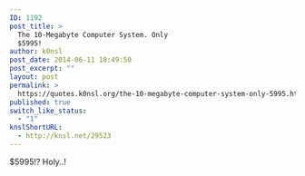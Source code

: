 ```yaml
---
ID: 1192
post_title: >
  The 10-Megabyte Computer System. Only
  $5995!
author: k0nsl
post_date: 2014-06-11 18:49:50
post_excerpt: ""
layout: post
permalink: >
  https://quotes.k0nsl.org/the-10-megabyte-computer-system-only-5995.html
published: true
switch_like_status:
  - "1"
knslShortURL:
  - http://knsl.net/29523
---
```

$5995!? Holy..!